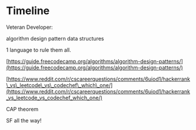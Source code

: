 # Timeline

Veteran Developer:

algorithm design pattern data structures

1 language to rule them all.

[https://guide.freecodecamp.org/algorithms/algorithm-design-patterns/](https://guide.freecodecamp.org/algorithms/algorithm-design-patterns/)

[https://www.reddit.com/r/cscareerquestions/comments/6uiod1/hackerrank\_vs\_leetcode\_vs\_codechef\_which\_one/](https://www.reddit.com/r/cscareerquestions/comments/6uiod1/hackerrank_vs_leetcode_vs_codechef_which_one/)

CAP theorem

SF all the way!

